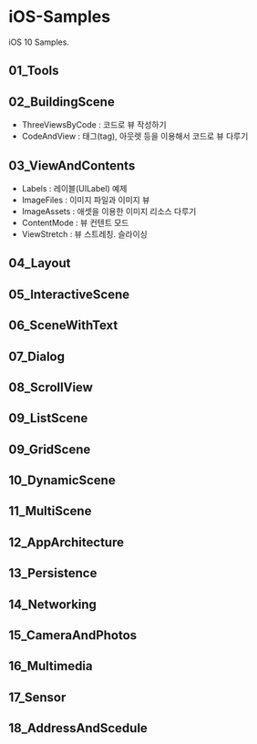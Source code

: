 # iOS-Samples
iOS 10 Samples.

## 01_Tools

## 02_BuildingScene

- ThreeViewsByCode :  코드로 뷰 작성하기
- CodeAndView : 태그(tag), 아웃렛 등을 이용해서 코드로 뷰 다루기

## 03_ViewAndContents

- Labels : 레이블(UILabel) 예제
- ImageFiles : 이미지 파일과 이미지 뷰
- ImageAssets : 애셋을 이용한 이미지 리소스 다루기
- ContentMode : 뷰 컨텐트 모드
- ViewStretch : 뷰 스트레칭. 슬라이싱

## 04_Layout

## 05_InteractiveScene

## 06_SceneWithText

## 07_Dialog

## 08_ScrollView

## 09_ListScene

## 09_GridScene

## 10_DynamicScene

## 11_MultiScene

## 12_AppArchitecture

## 13_Persistence

## 14_Networking

## 15_CameraAndPhotos

## 16_Multimedia

## 17_Sensor

## 18_AddressAndScedule